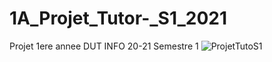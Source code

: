 # 1A_Projet_Tutor-_S1_2021
Projet 1ere annee DUT INFO 20-21 Semestre 1
![ProjetTutoS1](https://user-images.githubusercontent.com/73029436/138872821-9c78fe20-495d-4ad6-85c1-2b864bb0104d.png)
